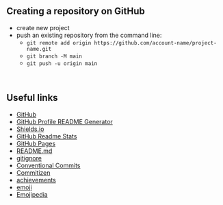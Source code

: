 ## Creating a repository on GitHub

- create new project
- push an existing repository from the command line:
  - `git remote add origin https://github.com/account-name/project-name.git`
  - `git branch -M main`
  - `git push -u origin main`

<br>

## Useful links

- [GitHub](https://docs.github.com/en/get-started/writing-on-github/getting-started-with-writing-and-formatting-on-github/basic-writing-and-formatting-syntax)
- [GitHub Profile README Generator](https://rahuldkjain.github.io/gh-profile-readme-generator/)
- [Shields.io](https://shields.io/)
- [GitHub Readme Stats](https://github.com/anuraghazra/github-readme-stats)
- [GitHub Pages](https://pages.github.com/)
- [README.md](https://devmentor.pl/b/jak-stworzyc-readme-profilowe-na-githubie)
- [gitignore](https://github.com/github/gitignore)
- [Conventional Commits](https://www.conventionalcommits.org/en/v1.0.0/)
- [Commitizen](https://github.com/commitizen/cz-cli)
- [achievements](https://github.com/drknzz/GitHub-Achievements)
- [emoji](https://github.com/ikatyang/emoji-cheat-sheet)
- [Emojipedia](https://emojipedia.org/)
